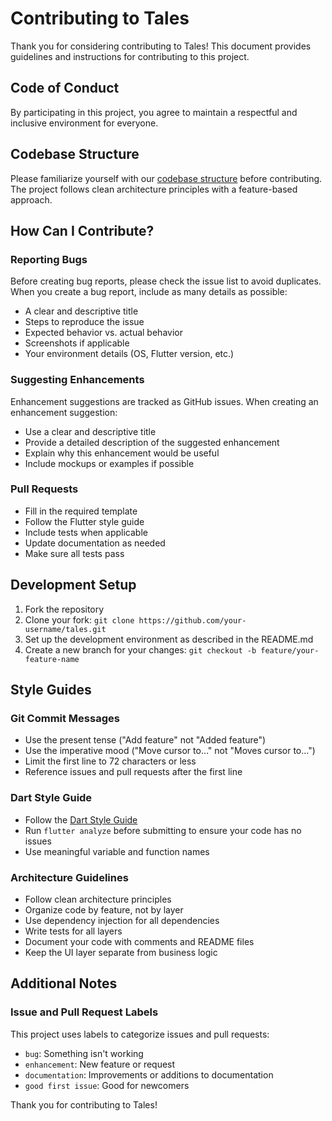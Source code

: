 # Contributing to Tales

Thank you for considering contributing to Tales! This document provides guidelines and instructions for contributing to this project.

## Code of Conduct

By participating in this project, you agree to maintain a respectful and inclusive environment for everyone.

## Codebase Structure

Please familiarize yourself with our [codebase structure](CODEBASE_STRUCTURE.md) before contributing. The project follows clean architecture principles with a feature-based approach.

## How Can I Contribute?

### Reporting Bugs

Before creating bug reports, please check the issue list to avoid duplicates. When you create a bug report, include as many details as possible:

- A clear and descriptive title
- Steps to reproduce the issue
- Expected behavior vs. actual behavior
- Screenshots if applicable
- Your environment details (OS, Flutter version, etc.)

### Suggesting Enhancements

Enhancement suggestions are tracked as GitHub issues. When creating an enhancement suggestion:

- Use a clear and descriptive title
- Provide a detailed description of the suggested enhancement
- Explain why this enhancement would be useful
- Include mockups or examples if possible

### Pull Requests

- Fill in the required template
- Follow the Flutter style guide
- Include tests when applicable
- Update documentation as needed
- Make sure all tests pass

## Development Setup

1. Fork the repository
2. Clone your fork: `git clone https://github.com/your-username/tales.git`
3. Set up the development environment as described in the README.md
4. Create a new branch for your changes: `git checkout -b feature/your-feature-name`

## Style Guides

### Git Commit Messages

- Use the present tense ("Add feature" not "Added feature")
- Use the imperative mood ("Move cursor to..." not "Moves cursor to...")
- Limit the first line to 72 characters or less
- Reference issues and pull requests after the first line

### Dart Style Guide

- Follow the [Dart Style Guide](https://dart.dev/guides/language/effective-dart/style)
- Run `flutter analyze` before submitting to ensure your code has no issues
- Use meaningful variable and function names

### Architecture Guidelines

- Follow clean architecture principles
- Organize code by feature, not by layer
- Use dependency injection for all dependencies
- Write tests for all layers
- Document your code with comments and README files
- Keep the UI layer separate from business logic

## Additional Notes

### Issue and Pull Request Labels

This project uses labels to categorize issues and pull requests:

- `bug`: Something isn't working
- `enhancement`: New feature or request
- `documentation`: Improvements or additions to documentation
- `good first issue`: Good for newcomers

Thank you for contributing to Tales!
